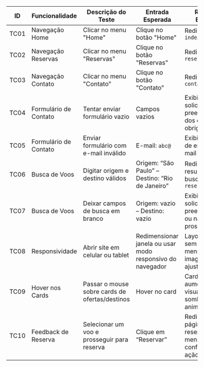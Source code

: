 | **ID** | **Funcionalidade**    | **Descrição do Teste**                         | **Entrada Esperada**                                      | **Resultado Esperado**                                                      |
| ------ | --------------------- | ---------------------------------------------- | --------------------------------------------------------- | --------------------------------------------------------------------------- |
| TC01   | Navegação Home        | Clicar no menu "Home"                          | Clique no botão "Home"                                    | Redireciona para `index.html`                                               |
| TC02   | Navegação Reservas    | Clicar no menu "Reservas"                      | Clique no botão "Reservas"                                | Redireciona para `reservas.html`                                            |
| TC03   | Navegação Contato     | Clicar no menu "Contato"                       | Clique no botão "Contato"                                 | Redireciona para `contato.html`                                             |
| TC04   | Formulário de Contato | Tentar enviar formulário vazio                 | Campos vazios                                             | Exibir alerta solicitando preenchimento dos campos obrigatórios             |
| TC05   | Formulário de Contato | Enviar formulário com e-mail inválido          | E-mail: `abc@`                                            | Exibir mensagem de erro sobre e-mail inválido                               |
| TC06   | Busca de Voos         | Digitar origem e destino válidos               | Origem: “São Paulo” – Destino: “Rio de Janeiro”           | Redireciona para resultados da busca em `reservas.html`                     |
| TC07   | Busca de Voos         | Deixar campos de busca em branco               | Origem: vazio – Destino: vazio                            | Exibir mensagem solicitando preenchimento ou não prosseguir                 |
| TC08   | Responsividade        | Abrir site em celular ou tablet                | Redimensionar janela ou usar modo responsivo do navegador | Layout se ajusta sem cortes, menu acessível, imagens ajustadas              |
| TC09   | Hover nos Cards       | Passar o mouse sobre cards de ofertas/destinos | Hover no card                                             | Card aumenta/destaca visualmente (ex: sombra, animação)                     |
| TC10   | Feedback de Reserva   | Selecionar um voo e prosseguir para reserva    | Clique em “Reservar”                                      | Redireciona para página de reservas + exibe mensagem de confirmação da ação |
